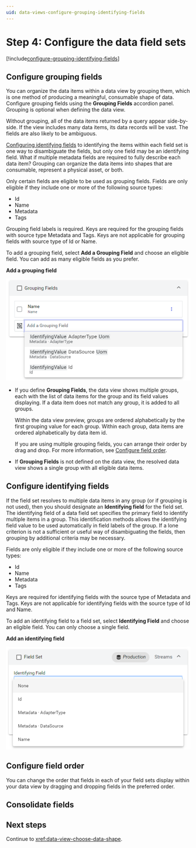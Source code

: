 ```yaml
---
uid: data-views-configure-grouping-identifying-fields
---
```


# Step 4: Configure the data field sets

[!include[configure-grouping-identifying-fields](_includes/configure-grouping-identifying-fields.md)]

## Configure grouping fields

You can organize the data items within a data view by grouping them, which is one method of producing a meaningful, consumable shape of data. Configure grouping fields using the **Grouping Fields** accordion panel. Grouping is optional when defining the data view.

Without grouping, all of the data items returned by a query appear side-by-side. If the view includes many data items, its data records will be vast. The fields are also likely to be ambiguous.

[Configuring identifying fields](#configure-identifying-fields) to identifying the items within each field set is one way to disambiguate the fields, but only one field may be an identifying field. What if multiple metadata fields are required to fully describe each data item? Grouping can organize the data items into shapes that are consumable, represent a physical asset, or both.

Only certain fields are eligible to be used as grouping fields. Fields are only eligible if they include one or more of the following source types:

- Id
- Name
- Metadata
- Tags

Grouping field labels is required. Keys are required for the grouping fields with source type Metadata and Tags. Keys are not applicable for grouping fields with source type of Id or Name.

To add a grouping field, select **Add a Grouping Field** and choose an eligible field. You can add as many eligible fields as you prefer.

**Add a grouping field**

![add-a-grouping-field](_images/add-a-grouping-field.png)

- If you define **Grouping Fields**, the data view shows multiple groups, each with the list of data items for the group and its field values displaying. If a data item does not match any group, it is added to all groups.

	Within the data view preview, groups are ordered alphabetically by the first grouping value for each group. Within each group, data items are ordered alphabetically by data item id.

	If you are using multiple grouping fields, you can arrange their order by drag and drop. For more information, see [Configure field order](#configure-field-order).

- If **Grouping Fields** is not defined on the data view, the resolved data view shows a single group with all eligible data items.
  
## Configure identifying fields

If the field set resolves to multiple data items in any group (or if grouping is not used), then you should designate an **Identifying field** for the field set. The identifying field of a data field set specifies the primary field to identify multiple items in a group. This identification methods allows the identifying field value to be used automatically in field labels of the group. If a lone criterion is not a sufficient or useful way of disambiguating the fields, then grouping by additional criteria may be necessary. 

Fields are only eligible if they include one or more of the following source types:

- Id
- Name
- Metadata
- Tags

Keys are required for identifying fields with the source type of Metadata and Tags. Keys are not applicable for identifying fields with the source type of Id and Name.

To add an identifying field to a field set, select **Identifying Field** and choose an eligible field. You can only choose a single field.

**Add an identifying field**

![add-an-identifying-field](_images/add-an-identifying-field.png)

## Configure field order

You can change the order that fields in each of your field sets display within your data view by dragging and dropping fields in the preferred order.

## Consolidate fields

## Next steps

Continue to <xref:data-view-choose-data-shape>.